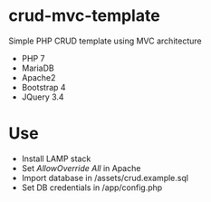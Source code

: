 # crud-mvc-template

Simple PHP CRUD template using MVC architecture

* PHP 7
* MariaDB
* Apache2
* Bootstrap 4
* JQuery 3.4

# Use
* Install LAMP stack
* Set *AllowOverride All* in Apache
* Import database in /assets/crud.example.sql
* Set DB credentials in /app/config.php
